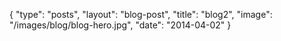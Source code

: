 {
	"type": "posts",
	"layout": "blog-post",
	"title": "blog2",
	"image": "/images/blog/blog-hero.jpg",
	"date": "2014-04-02"
}